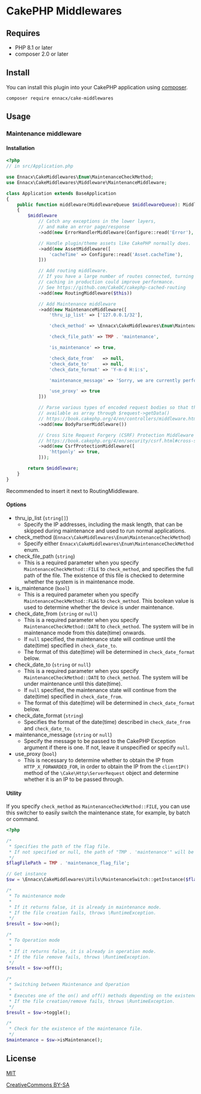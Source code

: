 # CakePHP Middlewares

## Requires
* PHP 8.1 or later
* composer 2.0 or later

## Install

You can install this plugin into your CakePHP application using [composer](https://getcomposer.org).

```
composer require ennacx/cake-middlewares
```

## Usage

### Maintenance middleware

#### Installation

```php
<?php
// in src/Application.php

use Ennacx\CakeMiddlewares\Enum\MaintenanceCheckMethod;
use Ennacx\CakeMiddlewares\Middleware\MaintenanceMiddleware;

class Application extends BaseApplication
{
    public function middleware(MiddlewareQueue $middlewareQueue): MiddlewareQueue
    {
        $middleware
            // Catch any exceptions in the lower layers,
            // and make an error page/response
            ->add(new ErrorHandlerMiddleware(Configure::read('Error'), $this))

            // Handle plugin/theme assets like CakePHP normally does.
            ->add(new AssetMiddleware([
                'cacheTime' => Configure::read('Asset.cacheTime'),
            ]))

            // Add routing middleware.
            // If you have a large number of routes connected, turning on routes
            // caching in production could improve performance.
            // See https://github.com/CakeDC/cakephp-cached-routing
            ->add(new RoutingMiddleware($this))

            // Add Maintenance middleware
            ->add(new MaintenanceMiddleware([
                'thru_ip_list' => ['127.0.0.1/32'],

                'check_method' => \Ennacx\CakeMiddlewares\Enum\MaintenanceCheckMethod::FILE,

                'check_file_path' => TMP . 'maintenance',

                'is_maintenance' => true,

                'check_date_from'   => null,
                'check_date_to'     => null,
                'check_date_format' => 'Y-m-d H:i:s',

                'maintenance_message' => 'Sorry, we are currently performing server maintenance.',

                'use_proxy' => true
            ]))

            // Parse various types of encoded request bodies so that they are
            // available as array through $request->getData()
            // https://book.cakephp.org/4/en/controllers/middleware.html#body-parser-middleware
            ->add(new BodyParserMiddleware())

            // Cross Site Request Forgery (CSRF) Protection Middleware
            // https://book.cakephp.org/4/en/security/csrf.html#cross-site-request-forgery-csrf-middleware
            ->add(new CsrfProtectionMiddleware([
                'httponly' => true,
            ]));

        return $middleware;
    }
}
```

Recommended to insert it next to RoutingMiddleware.

#### Options

* thru_ip_list (```string[]```)
  * Specify the IP addresses, including the mask length, that can be skipped during maintenance and used to run normal applications.
* check_method (```Ennacx\CakeMiddlewares\Enum\MaintenanceCheckMethod```)
  * Specify either ```Ennacx\CakeMiddlewares\Enum\MaintenanceCheckMethod``` enum.
* check_file_path (```string```)
  * This is a required parameter when you specify ```MaintenanceCheckMethod::FILE``` to ```check_method```, and specifies the full path of the file. The existence of this file is checked to determine whether the system is in maintenance mode.
* is_maintenance (```bool```)
  * This is a required parameter when you specify ```MaintenanceCheckMethod::FLAG``` to ```check_method```. This boolean value is used to determine whether the device is under maintenance.
* check_date_from (```string``` or ```null```)
  * This is a required parameter when you specify ```MaintenanceCheckMethod::DATE``` to ```check_method```. The system will be in maintenance mode from this date(time) onwards.
  * If ```null``` specified, the maintenance state will continue until the date(time) specified in ```check_date_to```.
  * The format of this date(time) will be determined in ```check_date_format``` below.
* check_date_to (```string``` or ```null```)
  * This is a required parameter when you specify ```MaintenanceCheckMethod::DATE``` to ```check_method```. The system will be under maintenance until this date(time).
  * If ```null``` specified, the maintenance state will continue from the date(time) specified in ```check_date_from```.
  * The format of this date(time) will be determined in ```check_date_format``` below.
* check_date_format (```string```)
  * Specifies the format of the date(time) described in ```check_date_from``` and ```check_date_to```.
* maintenance_message (```string``` or ```null```)
  * Specify the message to be passed to the CakePHP Exception argument if there is one. If not, leave it unspecified or specify ```null```.
* use_proxy (```bool```)
  * This is necessary to determine whether to obtain the IP from ```HTTP_X_FORWARDED_FOR```, in order to obtain the IP from the ```clientIP()``` method of the ```\Cake\Http\ServerRequest``` object and determine whether it is an IP to be passed through.

#### Utility

If you specify ```check_method``` as ```MaintenanceCheckMethod::FILE```, you can use this switcher to easily switch the maintenance state, for example, by batch or command.

```php
<?php

/*
 * Specifies the path of the flag file.
 * If not specified or null, the path of "TMP . 'maintenance'" will be referenced.
 */
$flagFilePath = TMP . 'maintenance_flag_file';

// Get instance
$sw = \Ennacx\CakeMiddlewares\Utils\MaintenanceSwitch::getInstance($flagFilePath);

/*
 * To maintenance mode
 * 
 * If it returns false, it is already in maintenance mode.
 * If the file creation fails, throws \RuntimeException.
 */
$result = $sw->on();

/*
 * To Operation mode
 * 
 * If it returns false, it is already in operation mode.
 * If the file remove fails, throws \RuntimeException.
 */
$result = $sw->off();

/*
 * Switching between Maintenance and Operation
 * 
 * Executes one of the on() and off() methods depending on the existence of a maintenance file.
 * If the file creation/remove fails, throws \RuntimeException.
 */
$result = $sw->toggle();

/*
 * Check for the existence of the maintenance file.
 */
$maintenance = $sw->isMaintenance();
```

## License
[MIT](https://en.wikipedia.org/wiki/MIT_License)

[CreativeCommons BY-SA](https://creativecommons.org/licenses/by-sa/4.0/)
